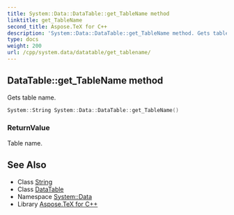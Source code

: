 ```yaml
---
title: System::Data::DataTable::get_TableName method
linktitle: get_TableName
second_title: Aspose.TeX for C++
description: 'System::Data::DataTable::get_TableName method. Gets table name in C++.'
type: docs
weight: 200
url: /cpp/system.data/datatable/get_tablename/
---
```

## DataTable::get_TableName method


Gets table name.

```cpp
System::String System::Data::DataTable::get_TableName()
```


### ReturnValue

Table name.

## See Also

* Class [String](../../../system/string/)
* Class [DataTable](../)
* Namespace [System::Data](../../)
* Library [Aspose.TeX for C++](../../../)
